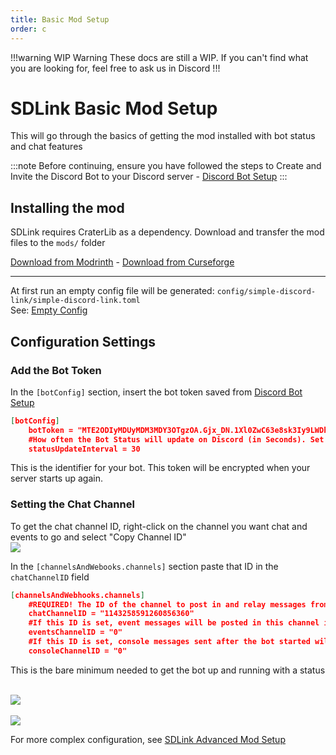 ```yaml
---
title: Basic Mod Setup
order: c
---
```

!!!warning WIP Warning
These docs are still a WIP. If you can't find what you are looking for, feel free to ask us in Discord
!!!

# SDLink Basic Mod Setup

This will go through the basics of getting the mod installed with bot status and chat features  

:::note
Before continuing, ensure you have followed the steps to Create and Invite the Discord Bot to your Discord server - [Discord Bot Setup](./bot-creation.md)
:::

## Installing the mod

SDLink requires CraterLib as a dependency. Download and transfer the mod files to the `mods/` folder

[Download from Modrinth](https://modrinth.com/mod/craterlib) - [Download from Curseforge](https://www.curseforge.com/minecraft/mc-mods/craterlib)

***

At first run an empty config file will be generated: `config/simple-discord-link/simple-discord-link.toml`  
See: [Empty Config](./empty-config.md)

## Configuration Settings

### Add the Bot Token

In the `[botConfig]` section, insert the bot token saved from [Discord Bot Setup](./bot-creation.md)

```json
[botConfig]
	botToken = "MTE2ODIyMDUyMDM3MDY3OTgzOA.Gjx_DN.1Xl0ZwC63e8sk3Iy9LWDhu2l9DD0oSIr39RcOI"
	#How often the Bot Status will update on Discord (in Seconds). Set to 0 to disable
	statusUpdateInterval = 30
```

This is the identifier for your bot. This token will be encrypted when your server starts up again.

### Setting the Chat Channel

To get the chat channel ID, right-click on the channel you want chat and events to go and select "Copy Channel ID"<br>![](https://cdn.firstdark.dev/docs/sdlink-wiki/mod-config1.png)

In the `[channelsAndWebooks.channels]` section paste that ID in the `chatChannelID` field

```json
[channelsAndWebhooks.channels]
	#REQUIRED! The ID of the channel to post in and relay messages from. This is still needed, even in webhook mode
	chatChannelID = "1143258591260856360"
	#If this ID is set, event messages will be posted in this channel instead of the chat channel
	eventsChannelID = "0"
	#If this ID is set, console messages sent after the bot started will be relayed here
	consoleChannelID = "0"
```

This is the bare minimum needed to get the bot up and running with a status

<br>![](https://cdn.firstdark.dev/docs/sdlink-wiki/mod-config3.png)  
<br>![](https://cdn.firstdark.dev/docs/sdlink-wiki/mod-config2.png)

For more complex configuration, see [SDLink Advanced Mod Setup](webhook-config.md)
